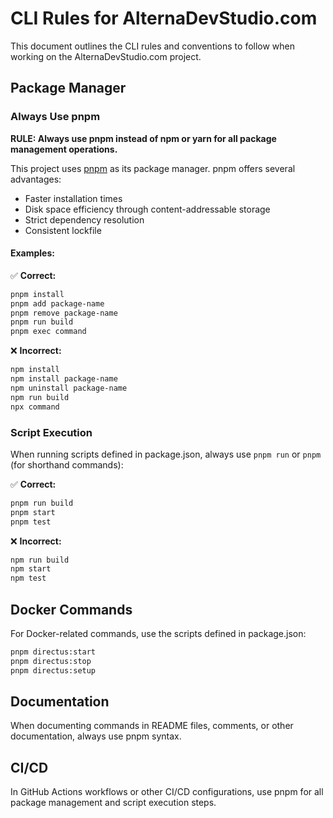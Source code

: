 # CLI Rules for AlternaDevStudio.com

This document outlines the CLI rules and conventions to follow when working on the AlternaDevStudio.com project.

## Package Manager

### Always Use pnpm

**RULE: Always use pnpm instead of npm or yarn for all package management operations.**

This project uses [pnpm](https://pnpm.io/) as its package manager. pnpm offers several advantages:

- Faster installation times
- Disk space efficiency through content-addressable storage
- Strict dependency resolution
- Consistent lockfile

#### Examples:

✅ **Correct:**
```bash
pnpm install
pnpm add package-name
pnpm remove package-name
pnpm run build
pnpm exec command
```

❌ **Incorrect:**
```bash
npm install
npm install package-name
npm uninstall package-name
npm run build
npx command
```

### Script Execution

When running scripts defined in package.json, always use `pnpm run` or `pnpm` (for shorthand commands):

✅ **Correct:**
```bash
pnpm run build
pnpm start
pnpm test
```

❌ **Incorrect:**
```bash
npm run build
npm start
npm test
```

## Docker Commands

For Docker-related commands, use the scripts defined in package.json:

```bash
pnpm directus:start
pnpm directus:stop
pnpm directus:setup
```

## Documentation

When documenting commands in README files, comments, or other documentation, always use pnpm syntax.

## CI/CD

In GitHub Actions workflows or other CI/CD configurations, use pnpm for all package management and script execution steps.
